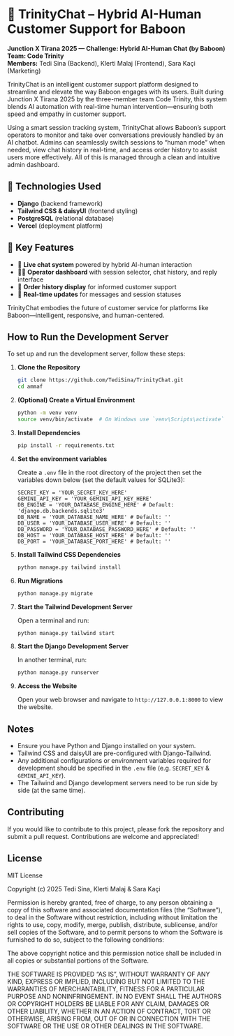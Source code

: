 # 🧠 TrinityChat – Hybrid AI-Human Customer Support for Baboon

**Junction X Tirana 2025 — Challenge: Hybrid AI-Human Chat (by Baboon)**  
**Team: Code Trinity**  
**Members:** Tedi Sina (Backend), Klerti Malaj (Frontend), Sara Kaçi (Marketing)

TrinityChat is an intelligent customer support platform designed to streamline and elevate the way Baboon engages with its users. Built during Junction X Tirana 2025 by the three-member team Code Trinity, this system blends AI automation with real-time human intervention—ensuring both speed and empathy in customer support.

Using a smart session tracking system, TrinityChat allows Baboon’s support operators to monitor and take over conversations previously handled by an AI chatbot. Admins can seamlessly switch sessions to “human mode” when needed, view chat history in real-time, and access order history to assist users more effectively. All of this is managed through a clean and intuitive admin dashboard.

## 🚀 Technologies Used

- **Django** (backend framework)  
- **Tailwind CSS & daisyUI** (frontend styling)  
- **PostgreSQL** (relational database)  
- **Vercel** (deployment platform)  

## 🔑 Key Features

- 💬 **Live chat system** powered by hybrid AI-human interaction  
- 🧑‍💻 **Operator dashboard** with session selector, chat history, and reply interface  
- 📜 **Order history display** for informed customer support  
- 🔄 **Real-time updates** for messages and session statuses  

TrinityChat embodies the future of customer service for platforms like Baboon—intelligent, responsive, and human-centered.

## How to Run the Development Server

To set up and run the development server, follow these steps:

1. **Clone the Repository**

    ```bash
    git clone https://github.com/TediSina/TrinityChat.git
    cd ammaf
    ```

2. **(Optional) Create a Virtual Environment**

    ```bash
    python -m venv venv
    source venv/bin/activate  # On Windows use `venv\Scripts\activate`
    ```

3. **Install Dependencies**

    ```bash
    pip install -r requirements.txt
    ```

4. **Set the environment variables**

    Create a `.env` file in the root directory of the project then set the variables down below (set the default values for SQLite3):

    ```env
    SECRET_KEY = 'YOUR_SECRET_KEY_HERE'
    GEMINI_API_KEY = 'YOUR_GEMINI_API_KEY_HERE'
    DB_ENGINE = 'YOUR_DATABASE_ENGINE_HERE' # Default: 'django.db.backends.sqlite3'
    DB_NAME = 'YOUR_DATABASE_NAME_HERE' # Default: ''
    DB_USER = 'YOUR_DATABASE_USER_HERE' # Default: ''
    DB_PASSWORD = 'YOUR_DATABASE_PASSWORD_HERE' # Default: ''
    DB_HOST = 'YOUR_DATABASE_HOST_HERE' # Default: ''
    DB_PORT = 'YOUR_DATABASE_PORT_HERE' # Default: ''
    ```

5. **Install Tailwind CSS Dependencies**

    ```bash
    python manage.py tailwind install
    ```

6. **Run Migrations**

    ```bash
    python manage.py migrate
    ```

7. **Start the Tailwind Development Server**

    Open a terminal and run:

    ```bash
    python manage.py tailwind start
    ```

8. **Start the Django Development Server**

    In another terminal, run:

    ```bash
    python manage.py runserver
    ```

9. **Access the Website**

    Open your web browser and navigate to `http://127.0.0.1:8000` to view the website.

## Notes

- Ensure you have Python and Django installed on your system.
- Tailwind CSS and daisyUI are pre-configured with Django-Tailwind.
- Any additional configurations or environment variables required for development should be specified in the `.env` file (e.g. `SECRET_KEY` & `GEMINI_API_KEY`).
- The Tailwind and Django development servers need to be run side by side (at the same time).

## Contributing

If you would like to contribute to this project, please fork the repository and submit a pull request. Contributions are welcome and appreciated!

## License

MIT License

Copyright (c) 2025 Tedi Sina, Klerti Malaj & Sara Kaçi

Permission is hereby granted, free of charge, to any person obtaining a copy of this software and associated documentation files (the “Software”), to deal in the Software without restriction, including without limitation the rights to use, copy, modify, merge, publish, distribute, sublicense, and/or sell copies of the Software, and to permit persons to whom the Software is furnished to do so, subject to the following conditions:

The above copyright notice and this permission notice shall be included in all copies or substantial portions of the Software.

THE SOFTWARE IS PROVIDED “AS IS”, WITHOUT WARRANTY OF ANY KIND, EXPRESS OR IMPLIED, INCLUDING BUT NOT LIMITED TO THE WARRANTIES OF MERCHANTABILITY, FITNESS FOR A PARTICULAR PURPOSE AND NONINFRINGEMENT. IN NO EVENT SHALL THE AUTHORS OR COPYRIGHT HOLDERS BE LIABLE FOR ANY CLAIM, DAMAGES OR OTHER LIABILITY, WHETHER IN AN ACTION OF CONTRACT, TORT OR OTHERWISE, ARISING FROM, OUT OF OR IN CONNECTION WITH THE SOFTWARE OR THE USE OR OTHER DEALINGS IN THE SOFTWARE.
